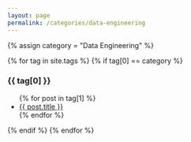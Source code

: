 ```yaml
---
layout: page
permalink: /categories/data-engineering
---
```


{% assign category = "Data Engineering" %}

{% for tag in site.tags %}
{% if tag[0] == category %}
  <h3>{{ tag[0] }}</h3>
  <ul>
    {% for post in tag[1] %}
      <li><a href="{{ post.url }}">{{ post.title }}</a></li>
    {% endfor %}
  </ul>
{% endif %}
{% endfor %}